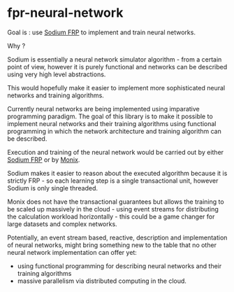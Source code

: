 # fpr-neural-network

Goal is : use [Sodium FRP](http://sodium.nz/) to implement and train neural networks.

Why ?

Sodium is essentially a neural network simulator algorithm - from a certain point of view,
however it is purely functional and networks can be described using very high level abstractions.

This would hopefully make it easier to implement more sophisticated neural networks and training
algorithms.

Currently neural networks are being implemented using imparative programming paradigm. The goal of
this library is to make it possible to implement neural networks and their training algorithms
using functional programming in which the network architecture and training algorithm can be described.

Execution and training of the neural network would be carried out by either [Sodium FRP](http://sodium.nz) or by [Monix](https://monix.io/docs/3x/).

Sodium makes it easier to reason about the executed algorithm because it is strictly FRP - so each learning step is a single transactional unit, however Sodium is only single threaded. 

Monix does not have the transactional guarantees but allows the training to be scaled up massively in the cloud - using event streams for distributing the calculation workload horizontally - this could be a game changer for large datasets and complex networks. 

Potentially, an event stream based, reactive, description and implementation of neural networks, might bring something new to the table that no other neural network implementation can offer yet: 
- using functional programming for describing neural networks and their training algorithms 
- massive parallelism via distributed computing in the cloud.



